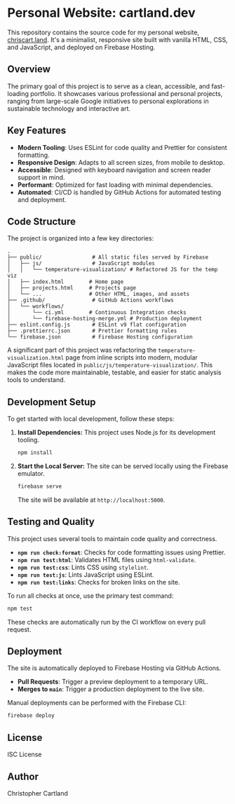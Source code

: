 # Personal Website: cartland.dev

This repository contains the source code for my personal website, [chriscart.land](https://chriscart.land). It's a minimalist, responsive site built with vanilla HTML, CSS, and JavaScript, and deployed on Firebase Hosting.

## Overview

The primary goal of this project is to serve as a clean, accessible, and fast-loading portfolio. It showcases various professional and personal projects, ranging from large-scale Google initiatives to personal explorations in sustainable technology and interactive art.

## Key Features

- **Modern Tooling**: Uses ESLint for code quality and Prettier for consistent formatting.
- **Responsive Design**: Adapts to all screen sizes, from mobile to desktop.
- **Accessible**: Designed with keyboard navigation and screen reader support in mind.
- **Performant**: Optimized for fast loading with minimal dependencies.
- **Automated**: CI/CD is handled by GitHub Actions for automated testing and deployment.

## Code Structure

The project is organized into a few key directories:

```
.
├── public/                # All static files served by Firebase
│   ├── js/                # JavaScript modules
│   │   └── temperature-visualization/ # Refactored JS for the temp viz
│   ├── index.html        # Home page
│   ├── projects.html     # Projects page
│   └── ...               # Other HTML, images, and assets
├── .github/               # GitHub Actions workflows
│   └── workflows/
│       └── ci.yml        # Continuous Integration checks
│       └── firebase-hosting-merge.yml # Production deployment
├── eslint.config.js       # ESLint v9 flat configuration
├── .prettierrc.json       # Prettier formatting rules
└── firebase.json          # Firebase Hosting configuration
```

A significant part of this project was refactoring the `temperature-visualization.html` page from inline scripts into modern, modular JavaScript files located in `public/js/temperature-visualization/`. This makes the code more maintainable, testable, and easier for static analysis tools to understand.

## Development Setup

To get started with local development, follow these steps:

1.  **Install Dependencies:**
    This project uses Node.js for its development tooling.

    ```bash
    npm install
    ```

2.  **Start the Local Server:**
    The site can be served locally using the Firebase emulator.

    ```bash
    firebase serve
    ```

    The site will be available at `http://localhost:5000`.

## Testing and Quality

This project uses several tools to maintain code quality and correctness.

- **`npm run check:format`**: Checks for code formatting issues using Prettier.
- **`npm run test:html`**: Validates HTML files using `html-validate`.
- **`npm run test:css`**: Lints CSS using `stylelint`.
- **`npm run test:js`**: Lints JavaScript using ESLint.
- **`npm run test:links`**: Checks for broken links on the site.

To run all checks at once, use the primary test command:

```bash
npm test
```

These checks are automatically run by the CI workflow on every pull request.

## Deployment

The site is automatically deployed to Firebase Hosting via GitHub Actions.

- **Pull Requests**: Trigger a preview deployment to a temporary URL.
- **Merges to `main`**: Trigger a production deployment to the live site.

Manual deployments can be performed with the Firebase CLI:

```bash
firebase deploy
```

## License

ISC License

## Author

Christopher Cartland
